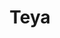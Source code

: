 ---
sw-dress-id: teya
sw-dress-collection-id: dream-away
sw-dress-name: &title Teya
sw-dress-producer: Boudoir Wedding by A. Pereverzeva
sw-dress-colors:
  - слонова кост
  - прасковен
sw-dress-sizes: от XS до 6XL
sw-dress-modelSize: L, слонова кост
sw-dress-price: 1260
sw-dress-description: &desc |-
  Луксозна будоарна рокля, която ще подхожда на смели жени, които не се страхуват от открити и привличащи вниманието тоалети. Прозрачният тюл нежно обгражда фигурата, без да крие формите й. Отвореният гръб привлича погледа, а дългата пола прави външния вид женствен и елегантен. Примамливата част на модела обаче е великолепната дантела на корсажа на роклята, която плавно преминава по полата. Моделът е от две части, като вътрешната част е от нежен сатен.  
  
  Възможни са леки промени по дизайна.
sw-dress-photos:
  - front
  - back
  - close

title: *title
description: *desc
layout: dress
image: /assets/images/dresses/teya-front-1280.JPG
permalink: /dresses/teya
---